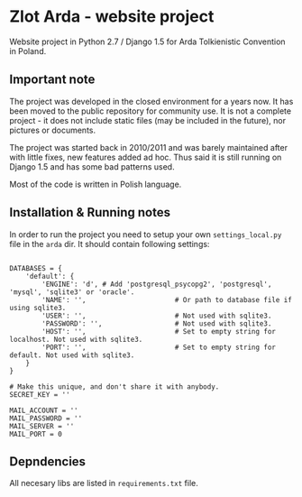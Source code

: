 # Zlot Arda - website project

Website project in Python 2.7 / Django 1.5 for Arda Tolkienistic Convention in Poland.

## Important note
The project was developed in the closed environment for a years now. It has been moved to the public repository for community use. It is not a complete project - it does not include static files (may be included in the future), nor pictures or documents.

The project was started back in 2010/2011 and was barely maintained after with little fixes, new features added ad hoc. Thus said it is still running on Django 1.5 and has some bad patterns used.

Most of the code is written in Polish language.

## Installation & Running notes
In order to run the project you need to setup your own `settings_local.py` file in the `arda` dir. It should contain following settings:

```

DATABASES = {
    'default': {
        'ENGINE': 'd', # Add 'postgresql_psycopg2', 'postgresql', 'mysql', 'sqlite3' or 'oracle'.
        'NAME': '',                      # Or path to database file if using sqlite3.
        'USER': '',                      # Not used with sqlite3.
        'PASSWORD': '',                  # Not used with sqlite3.
        'HOST': '',                      # Set to empty string for localhost. Not used with sqlite3.
        'PORT': '',                      # Set to empty string for default. Not used with sqlite3.
    }
}

# Make this unique, and don't share it with anybody.
SECRET_KEY = ''

MAIL_ACCOUNT = ''
MAIL_PASSWORD = ''
MAIL_SERVER = ''
MAIL_PORT = 0

```

## Depndencies

All necesary libs are listed in `requirements.txt` file.
